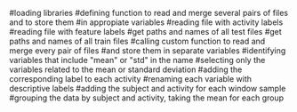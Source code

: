 #loading libraries #defining function to read and merge several pairs of files and to store them #in appropiate variables #reading file with activity labels #reading file with feature labels #get paths and names of all test files #get paths and names of all train files #calling custom function to read and merge every pair of files #and store them in separate variables #identifying variables that include "mean" or "std" in the name #selecting only the variables related to the mean or standard deviation #adding the corresponding label to each activity #renaming each variable with descriptive labels #adding the subject and activity for each window sample #grouping the data by subject and activity, taking the mean for each group

